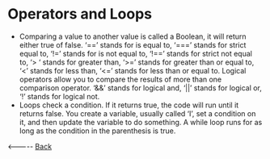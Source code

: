 # Operators and Loops
- Comparing a value to another value is called a Boolean, it will return either true of false.  ‘==’ stands for is equal to, ‘===’ stands for strict equal to, ‘!=’ stands for is not equal to, ‘!==’ stands for strict not equal to, ‘> ‘ stands for greater than, ‘>=’ stands for greater than or equal to, ‘<’ stands for less than, ‘<=’ stands for less than or equal to. Logical operators allow you to compare the results of more than one comparison operator. ‘&&’ stands for logical and, ‘||’ stands for logical or, ‘!’ stands for logical not. 
- Loops check a condition. If it returns true, the code will run until it returns false. You create a variable, usually called ‘I’, set a condition on it, and then update the variable to do something. A while loop runs for as long as the condition in the parenthesis is true. 

<----- [Back](/)

